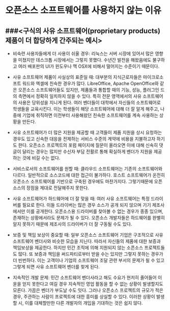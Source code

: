 오픈소스 소프트웨어를 사용하지 않는 이유
==============================================

###<구식의 사유 소프트웨어(proprietary products) 제품이 더 합당하게 간주되는 예시>
-------------------------------------------------------------------------------

 * 비숙련 사용자들에게 더 사용이 쉬울 경우:
 리눅스는 서버 시장에 있어서 많은 영향을 미쳤지만 데스크톱 시장에서는 그렇지 못했다. 수년간 발전을 해왔음에도 불구하고 여러 배포판의 UI가 윈도우나 맥 OSX에 비해서 떨어지는 수준이기 때문이다.

 * 사유 소프트웨어 제품이 사실상의 표준일 때:
 대부분의 지식근로자들은 마이크로소프트 워드와 엑셀에 친숙한 경우가 많다. LibreOffice, Apache OpenOffice와 같은 오픈소스 소프트웨어들도 있지만, 제품들과 통합할 때의 기능, 성능, 플러그인 드의 측면에서 정확히 일치하지 않을 수 있다. 특히 전문 영역에서의 사유 소프트웨어의 사용은 당위성을 지니게 된다. 여러 벤더들이 대학에서 자신들의 소프트웨어로 학생들을 교육시킨다. 이는 학생들이 해당 소프트웨어에 대해 더 잘 알게 해주고, 나중에 기업에 취직하면 이전부터 사용해왔던 친숙한 소프트웨어를 계속 사용하는 상황을 만든다.

 * 사유 소프트웨어가 더 많은 지원을 제공할 때
 고객들이 제품 지원을 상시 요청하는 경우도 있고 신속한 대응을 전제하는 서비스 수준의 계약에 비용을 지불하고자 하기도 한다. 오픈소스 프로젝트의 포럼 페이지에 질문이 올라오면 이에 대해 신속히 댓글이 달리는 경우는 많지만 수신자 부담 전활르 통해 확실하게 벤더가 지원을 제공하는 것에 비길 수는 없다.

 * 서비스로서의 소프트웨어를 원할 때:
 클라우드 소프트웨어는 기존의 소프트웨어와 다르다. 일반적으로 소스코드에 대한 접근이 불가하다. 호스트 소프트웨어가 온전히 오픈소스 소프트웨어를 기반으로 구축된 경우에도 마찬가지다. 그렇기때문에 오픈소스의 장점을 제대로 전달해주지 못한다.

 * 사유 소프트웨어가 하드웨어에 더 잘 맞을 때:
 여러 사유 소프트웨어는 특정 드라이버를 필요로 한다. 이들 드라이버는 많은 경우 소스가 공개 되지 않으며 기기 제조사에서만 이를 공개한다. 오픈소스용 드라이버를 찾아볼 수 없는 경우가 종종 있으며, 존재하는 상황에서라도 문제가 될 수 있다. 오픈소스 개발자들은 하드웨어를 완별히 알지 못하기 때문에 제조사의 드라이버가 더 잘 구동될 수도 있다.

 * 보증 및 책임 보상이 중요할 때:
 일부 오픈소스 소프트웨어 기업은 구조적으로 사유 소프트웨어 벤더사와 비슷한 모습을 지닌다. 따라서 자신들의 제품에 대한 보증과 책임보상을 제공한다. 하지만 민간 조직에 의해 지원되지 않는 소픈소스 프로젝트들도 많다. 또 보증과 책임을 써드파티로부터 받을 수는 있지만 그렇지 못하는 경우가 더 빈번하다. 이는 고객이나 기업의 소프트웨어 조달 관련 부서의 문제가 될 수 있고 그렇게 되면 사유 소프트웨어 벤더를 찾게 된다.

 * 지속적인 개발 문제:
 민간 소프트웨어 벤더사라고 해도 수요가 현저히 줄어들어 이윤을 얻지 못한다고 여길 경우 지속적인 영업 활동을 할 수 없는 상황이 발생할지도 모른다. 가끔은 벤더가 부도날 수도 잇다. 그러나 오픈소스 프로젝트의 규모가 적은 경우, 주관하는 사람이 프로젝트에 대한 흥미를 상실할 수 있다. 이러한 상황이 발생할 시, 이를 대체할만한 다른 개발자의 개입을 기대하는 것은 쉽지 않다.
